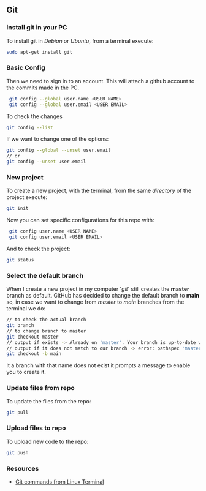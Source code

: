 ## Git

### Install git in your PC

To install git in _Debian_ or _Ubuntu_, from a terminal execute:

```sh
sudo apt-get install git
```

### Basic Config

Then we need to sign in to an account. This will attach a github account to the commits made in the PC.

```sh
 git config --global user.name <USER NAME>
 git config --global user.email <USER EMAIL>
```

To check the changes

```sh
git config --list
```

If we want to change one of the options:

```sh
git config --global --unset user.email
// or
git config --unset user.email
```

### New project

To create a new project, with the terminal, from the same _directory_ of the project execute:

```sh
git init
```

Now you can set specific configurations for this repo with:

```sh
 git config user.name <USER NAME>
 git config user.email <USER EMAIL>
```

And to check the project:

```sh
git status
```

### Select the default branch

When I create a new project in my computer '_git_' still creates the __master__ branch as default. GitHub has decided to change the default branch to __main__ so, in case we want to change from _master_ to _main_ branches from the terminal we do:

``` sh
// to check the actual branch
git branch
// to change branch to master
git checkout master
// output if exists -> Already on 'master'. Your branch is up-to-date with ...
// output if it does not match to our branch -> error: pathspec 'master' did not match any file....
git checkout -b main
```

It a branch with that name does not exist it prompts a message to enable you to create it.

### Update files from repo

To update the files from the repo:

``` sh
git pull
```

### Upload files to repo

To upload new code to the repo:

```sh
git push
```

### Resources

- [Git commands from Linux Terminal](https://www.unixmen.com/use-git-commands-linux-terminal/)